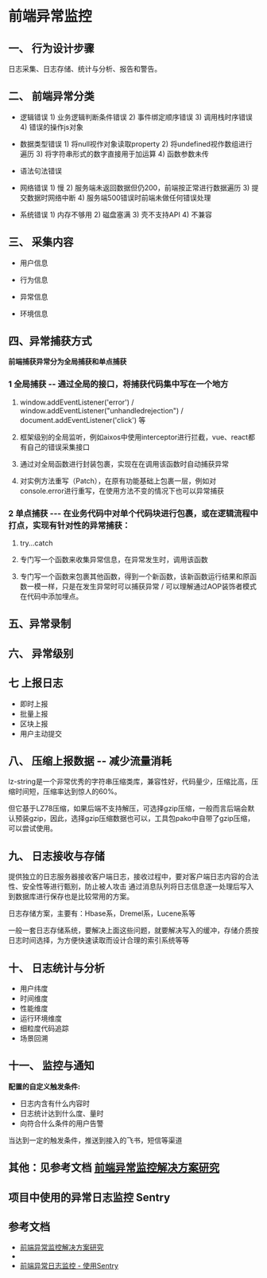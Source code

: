 # 前端异常监控

## 一、 行为设计步骤


日志采集、日志存储、统计与分析、报告和警告。

## 二、 前端异常分类

- 逻辑错误	  1)    业务逻辑判断条件错误 2)    事件绑定顺序错误 3)    调用栈时序错误 4)    错误的操作js对象

- 数据类型错误  1)    将null视作对象读取property 2)    将undefined视作数组进行遍历 3)    将字符串形式的数字直接用于加运算 4)    函数参数未传

- 语法句法错误

- 网络错误    	1)    慢 2)    服务端未返回数据但仍200，前端按正常进行数据遍历 3)    提交数据时网络中断 4)    服务端500错误时前端未做任何错误处理

- 系统错误  1)    内存不够用 2)    磁盘塞满 3)    壳不支持API 4)    不兼容



## 三、 采集内容

-  用户信息

- 行为信息 

- 异常信息

- 环境信息 

## 四、异常捕获方式

**前端捕获异常分为全局捕获和单点捕获**

### 1 全局捕获 -- 通过全局的接口，将捕获代码集中写在一个地方

1. window.addEventListener('error') / window.addEventListener("unhandledrejection") / document.addEventListener('click') 等

2. 框架级别的全局监听，例如aixos中使用interceptor进行拦截，vue、react都有自己的错误采集接口

3. 通过对全局函数进行封装包裹，实现在在调用该函数时自动捕获异常

4. 对实例方法重写（Patch），在原有功能基础上包裹一层，例如对console.error进行重写，在使用方法不变的情况下也可以异常捕获


### 2 单点捕获 --- 在业务代码中对单个代码块进行包裹，或在逻辑流程中打点，实现有针对性的异常捕获：

1. try…catch
 
2. 专门写一个函数来收集异常信息，在异常发生时，调用该函数

3. 专门写一个函数来包裹其他函数，得到一个新函数，该新函数运行结果和原函数一模一样，只是在发生异常时可以捕获异常 / 可以理解通过AOP装饰者模式 在代码中添加埋点。

## 五、异常录制

## 六、 异常级别

## 七 上报日志

- 即时上报
- 批量上报
- 区块上报
- 用户主动提交


## 八、 压缩上报数据  -- 减少流量消耗

lz-string是一个非常优秀的字符串压缩类库，兼容性好，代码量少，压缩比高，压缩时间短，压缩率达到惊人的60%。

但它基于LZ78压缩，如果后端不支持解压，可选择gzip压缩，一般而言后端会默认预装gzip，因此，选择gzip压缩数据也可以，工具包pako中自带了gzip压缩，可以尝试使用。

## 九、 日志接收与存储

  提供独立的日志服务器接收客户端日志，接收过程中，要对客户端日志内容的合法性、安全性等进行甄别，防止被人攻击
  通过消息队列将日志信息逐一处理后写入到数据库进行保存也是比较常用的方案。



  日志存储方案，主要有：Hbase系，Dremel系，Lucene系等

  一般一套日志存储系统，要解决上面这些问题，就要解决写入的缓冲，存储介质按日志时间选择，为方便快速读取而设计合理的索引系统等等

## 十、 日志统计与分析

- 用户纬度
- 时间维度
- 性能维度
- 运行环境维度
-  细粒度代码追踪
-   场景回溯


## 十一、 监控与通知

**配置的自定义触发条件:**
+ 日志内含有什么内容时
+ 日志统计达到什么度、量时
+ 向符合什么条件的用户告警

当达到一定的触发条件，推送到接入的飞书，短信等渠道

## 其他：见参考文档 [前端异常监控解决方案研究](https://cdc.tencent.com/2018/09/13/frontend-exception-monitor-research/)



## 项目中使用的异常日志监控 Sentry



## 参考文档

+ [前端异常监控解决方案研究](https://cdc.tencent.com/2018/09/13/frontend-exception-monitor-research/)
+ 
+ [前端异常日志监控 - 使用Sentry ](https://www.cnblogs.com/xakoy/p/9636393.html)
